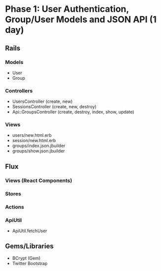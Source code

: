# Phase 1: User Authentication, Group/User Models and JSON API (1 day)

## Rails
### Models
* User
* Group

### Controllers
* UsersController (create, new)
* SessionsController (create, new, destroy)
* Api::GroupsController (create, destroy, index, show, update)

### Views
* users/new.html.erb
* session/new.html.erb
* groups/index.json.jbuilder
* groups/show.json.jbuilder

## Flux
### Views (React Components)

### Stores

### Actions

### ApiUtil
* ApiUtil.fetchUser

## Gems/Libraries
* BCrypt (Gem)
* Twitter Bootstrap
